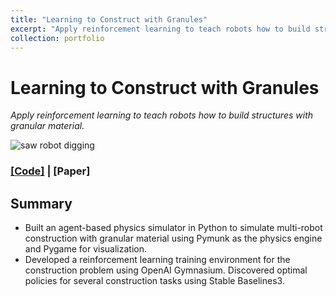 ```yaml
---
title: "Learning to Construct with Granules"
excerpt: "Apply reinforcement learning to teach robots how to build structures with granular material<br/><img src='/files/ctm_rl/dig.gif'>"
collection: portfolio
---
```


# Learning to Construct with Granules
*Apply reinforcement learning to teach robots how to build structures with granular material.*

![saw robot digging](https://Ericland.github.io/files/ctm_rl/dig.gif)
### [[Code]](https://github.com/Ericland/construction-with-granules) | [Paper]
## Summary
- Built an agent-based physics simulator in Python to simulate multi-robot construction with granular material using Pymunk as the physics engine and Pygame for visualization.
- Developed a reinforcement learning training environment for the construction problem using OpenAI Gymnasium. Discovered optimal policies for several construction tasks using Stable Baselines3.

